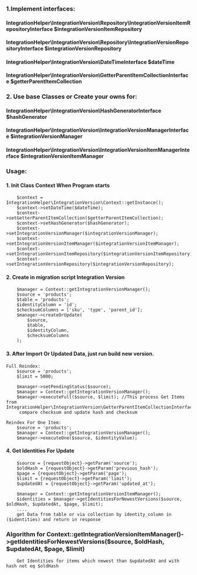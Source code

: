 ### 1.Implement interfaces:
#### IntegrationHelper\IntegrationVersion\Repository\IntegrationVersionItemRepositoryInterface $integrationVersionItemRepository
#### IntegrationHelper\IntegrationVersion\Repository\IntegrationVersionRepositoryInterface $integrationVersionRepository
#### IntegrationHelper\IntegrationVersion\DateTimeInterface $dateTime 
#### IntegrationHelper\IntegrationVersion\GetterParentItemCollectionInterface $getterParentItemCollection

### 2. Use base Classes or Create your owns for:
#### IntegrationHelper\IntegrationVersion\HashGeneratorInterface $hashGenerator
#### IntegrationHelper\IntegrationVersion\IntegrationVersionManagerInterface $integrationVersionManager
#### IntegrationHelper\IntegrationVersion\IntegrationVersionItemManagerInterface $integrationVersionItemManager

### Usage: 
#### 1. Init Class Context When Program starts
```
    $context = IntegrationHelper\IntegrationVersion\Context::getInstance();
    $context->setDateTime($dateTime);
    $context->setGetterParentItemCollection($getterParentItemCollection);
    $context->setHashGenerator($hashGenerator);
    $context->setIntegrationVersionManager($integrationVersionManager);
    $context->setIntegrationVersionItemManager($integrationVersionItemManager);
    $context->setIntegrationVersionItemRepository($integrationVersionItemRepository);
    $context->setIntegrationVersionRepository($integrationVersionRepository);
```

#### 2. Create in migration script Integration Version
```
    $manager = Context::getIntegrationVersionManager();
    $source = 'products';
    $table = 'products';
    $identityColumn = 'id';
    $checksumColumns = ['sku', 'type', 'parent_id'];
    $manager->createOrUpdate(
        $source,
        $table,
        $identityColumn,
        $checksumColumns
    );
```

#### 3. After Import Or Updated Data, just run build new version. 
```
Full Reindex: 
    $source = 'products';
    $limit = 5000;

    $manager->setPendingStatus($source);
    $manager = Context::getIntegrationVersionManager();
    $manager->executeFull($source, $limit); //This process Get Items from IntegrationHelper\IntegrationVersion\GetterParentItemCollectionInterface,
     compare checksum and update hash and checksum
```
```
Reindex For One Item: 
    $source = 'products';
    $manager = Context::getIntegrationVersionManager();
    $manager->executeOne($source, $identityValue);
```

#### 4. Get Identities For Update
```
    $source = {requestObject}->getParam('source');
    $oldHash = {requestObject}->getParam('previous_hash');
    $page = {requestObject}->getParam('page');
    $limit = {requestObject}->getParam('limit');
    $updatedAt = {requestObject}->getParam('updated_at');

    $manager = Context::getIntegrationVersionItemManager();
    $identities = $manager->getIdentitiesForNewestVersions($source, $oldHash, $updatedAt, $page, $limit);
    ....
    get Data from table or via collection by identity_column in ($identities) and return in response
```

### Algorithm for Context::getIntegrationVersionItemManager()->getIdentitiesForNewestVersions($source, $oldHash, $updatedAt, $page, $limit) 
```
    Get Identities for items which newest than $updatedAt and with hash not eq $oldHash
```

